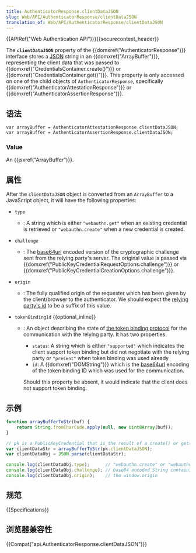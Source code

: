 ```yaml
---
title: AuthenticatorResponse.clientDataJSON
slug: Web/API/AuthenticatorResponse/clientDataJSON
translation_of: Web/API/AuthenticatorResponse/clientDataJSON
---
```

{{APIRef("Web Authentication API")}}{{securecontext_header}}

The **`clientDataJSON`** property of the {{domxref("AuthenticatorResponse")}} interface stores a [JSON](/en-US/docs/Learn/JavaScript/Objects/JSON) string in an {{domxref("ArrayBuffer")}}, representing the client data that was passed to {{domxref("CredentialsContainer.create()")}} or {{domxref("CredentialsContainer.get()")}}. This property is only accessed on one of the child objects of `AuthenticatorResponse`, specifically {{domxref("AuthenticatorAttestationResponse")}} or {{domxref("AuthenticatorAssertionResponse")}}.

## 语法

```plain
var arrayBuffer = AuthenticatorAttestationResponse.clientDataJSON;
var arrayBuffer = AuthenticatorAssertionResponse.clientDataJSON;
```

### Value

An {{jsxref("ArrayBuffer")}}.

## 属性

After the `clientDataJSON` object is converted from an `ArrayBuffer` to a JavaScript object, it will have the following properties:

- `type`
  - : A string which is either `"webauthn.get"` when an existing credential is retrieved or `"webauthn.create"` when a new credential is created.
- `challenge`
  - : The [base64url](/en-US/docs/Web/API/WindowBase64/Base64_encoding_and_decoding) encoded version of the cryptographic challenge sent from the relying party's server. The original value is passed via {{domxref("PublicKeyCredentialRequestOptions.challenge")}} or {{domxref("PublicKeyCredentialCreationOptions.challenge")}}.
- `origin`
  - : The fully qualified origin of the requester which has been given by the client/browser to the authenticator. We should expect the [relying party's id](/en-US/docs/Web/API/PublicKeyCredentialRequestOptions/rpId) to be a suffix of this value.
- `tokenBindingId` {{optional_inline}}

  - : An object describing the state of [the token binding protocol](https://tools.ietf.org/html/rfc8471) for the communication with the relying party. It has two properties:

    - `status`: A string which is either `"supported"` which indicates the client support token binding but did not negotiate with the relying party or `"present"` when token binding was used already
    - `id`: A {{domxref("DOMString")}} which is the [base64url](/en-US/docs/Web/API/WindowBase64/Base64_encoding_and_decoding) encoding of the token binding ID which was used for the communication.

    Should this property be absent, it would indicate that the client does not support token binding.

## 示例

```js
function arrayBufferToStr(buf) {
    return String.fromCharCode.apply(null, new Uint8Array(buf));
}

// pk is a PublicKeyCredential that is the result of a create() or get() Promise
var clientDataStr = arrayBufferToStr(pk.clientDataJSON);
var clientDataObj = JSON.parse(clientDataStr);

console.log(clientDataObj.type);      // "webauthn.create" or "webauthn.get"
console.log(clientDataObj.challenge); // base64 encoded String containing the original challenge
console.log(clientDataObj.origin);    // the window.origin
```

## 规范

{{Specifications}}

## 浏览器兼容性

{{Compat("api.AuthenticatorResponse.clientDataJSON")}}
